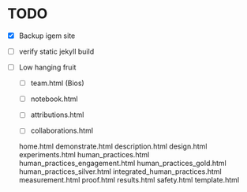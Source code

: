 # TODO

- [x] Backup igem site

- [ ] verify static jekyll build
- [ ] Low hanging fruit
	- [ ] team.html (Bios)
	- [ ] notebook.html
	- [ ] attributions.html
	- [ ] collaborations.html
	


	
	
	home.html
	demonstrate.html
	description.html
	design.html
	experiments.html
	human_practices.html
	human_practices_engagement.html
	human_practices_gold.html
	human_practices_silver.html
	integrated_human_practices.html
	measurement.html
	proof.html
	results.html
	safety.html
	template.html
